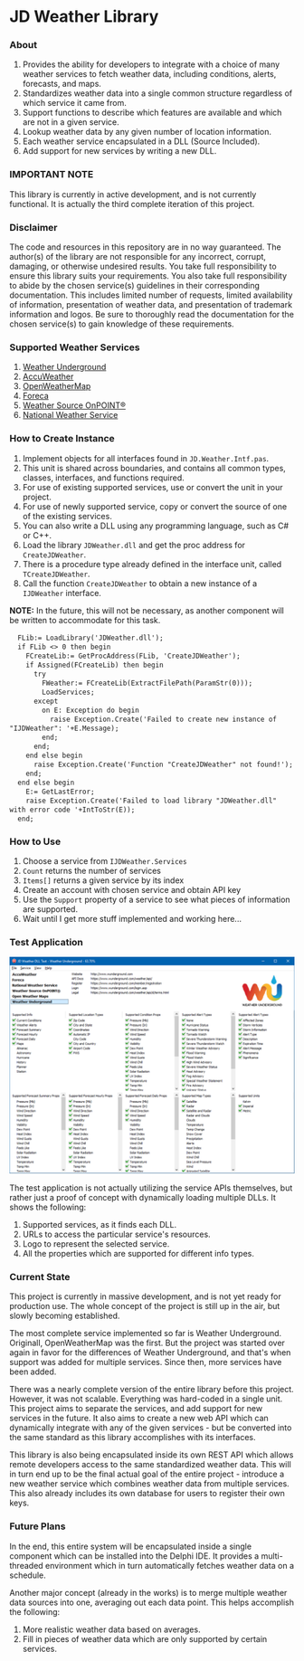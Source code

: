 ﻿# JD Weather Library

### About

1. Provides the ability for developers to integrate with a choice of many weather services to fetch weather data, including conditions, alerts, forecasts, and maps.
2. Standardizes weather data into a single common structure regardless of which service it came from.
3. Support functions to describe which features are available and which are not in a given service.
4. Lookup weather data by any given number of location information.
5. Each weather service encapsulated in a DLL (Source Included).
6. Add support for new services by writing a new DLL.

### IMPORTANT NOTE

This library is currently in active development, and is not currently functional. It is actually the third complete iteration of this project. 

### Disclaimer

The code and resources in this repository are in no way guaranteed. The author(s) of the library are not responsible for any incorrect, corrupt, damaging, or otherwise undesired results. You take full responsibility to ensure this library suits your requirements. You also take full responsibility to abide by the chosen service(s) guidelines in their corresponding documentation. This includes limited number of requests, limited availability of information, presentation of weather data, and presentation of trademark information and logos. Be sure to thoroughly read the documentation for the chosen service(s) to gain knowledge of these requirements.

### Supported Weather Services

1. [Weather Underground](Readme/WUnderground.md)
2. [AccuWeather](Readme/AccuWeather.md)
3. [OpenWeatherMap](Readme/OpenWeatherMap.md)
4. [Foreca](Readme/Foreca.md)
5. [Weather Source OnPOINT®](Readme/OnPOINT.md)
6. [National Weather Service](Readme/NWS.md)

### How to Create Instance

1. Implement objects for all interfaces found in `JD.Weather.Intf.pas`.
  1. This unit is shared across boundaries, and contains all common types, classes, interfaces, and functions required.
  2. For use of existing supported services, use or convert the unit in your project.
  3. For use of newly supported service, copy or convert the source of one of the existing services.
  4. You can also write a DLL using any programming language, such as C# or C++.
2. Load the library `JDWeather.dll` and get the proc address for `CreateJDWeather`.
  1. There is a procedure type already defined in the interface unit, called `TCreateJDWeather`.
3. Call the function `CreateJDWeather` to obtain a new instance of a `IJDWeather` interface.

**NOTE:** In the future, this will not be necessary, as another component will be written to accommodate for this task.

```delphi
  FLib:= LoadLibrary('JDWeather.dll');
  if FLib <> 0 then begin
    FCreateLib:= GetProcAddress(FLib, 'CreateJDWeather');
    if Assigned(FCreateLib) then begin
      try
        FWeather:= FCreateLib(ExtractFilePath(ParamStr(0)));
        LoadServices;
      except
        on E: Exception do begin
          raise Exception.Create('Failed to create new instance of "IJDWeather": '+E.Message);
        end;
      end;
    end else begin
      raise Exception.Create('Function "CreateJDWeather" not found!');
    end;
  end else begin
    E:= GetLastError;
    raise Exception.Create('Failed to load library "JDWeather.dll" with error code '+IntToStr(E));
  end;
```

### How to Use

1. Choose a service from `IJDWeather.Services`
  1. `Count` returns the number of services
  2. `Items[]` returns a given service by its index
2. Create an account with chosen service and obtain API key
3. Use the `Support` property of a service to see what pieces of information are supported.
4. Wait until I get more stuff implemented and working here...

### Test Application

![Test Application Screenshot](Readme/WeatherTestAppSS.png "Test Application Screenshot")

The test application is not actually utilizing the service APIs themselves, but rather just a proof of concept with dynamically loading multiple DLLs. It shows the following:

1. Supported services, as it finds each DLL.
2. URLs to access the particular service's resources.
3. Logo to represent the selected service.
4. All the properties which are supported for different info types.

### Current State

This project is currently in massive development, and is not yet ready for production use. The whole concept of the project is still up in the air, but slowly becoming established.

The most complete service implemented so far is Weather Underground. Originall, OpenWeatherMap was the first. But the project was started over again in favor for the differences of Weather Underground, and that's when support was added for multiple services. Since then, more services have been added.

There was a nearly complete version of the entire library before this project. However, it was not scalable. Everything was hard-coded in a single unit. This project aims to separate the services, and add support for new services in the future. It also aims to create a new web API which can dynamically integrate with any of the given services - but be converted into the same standard as this library accomplishes with its interfaces.

This library is also being encapsulated inside its own REST API which allows remote developers access to the same standardized weather data. This will in turn end up to be the final actual goal of the entire project - introduce a new weather service which combines weather data from multiple services. This also already includes its own database for users to register their own keys.

### Future Plans

In the end, this entire system will be encapsulated inside a single component which can be installed into the Delphi IDE. It provides a multi-threaded environment which in turn automatically fetches weather data on a schedule.

Another major concept (already in the works) is to merge multiple weather data sources into one, averaging out each data point. This helps accomplish the following:

1. More realistic weather data based on averages.
2. Fill in pieces of weather data which are only supported by certain services.


